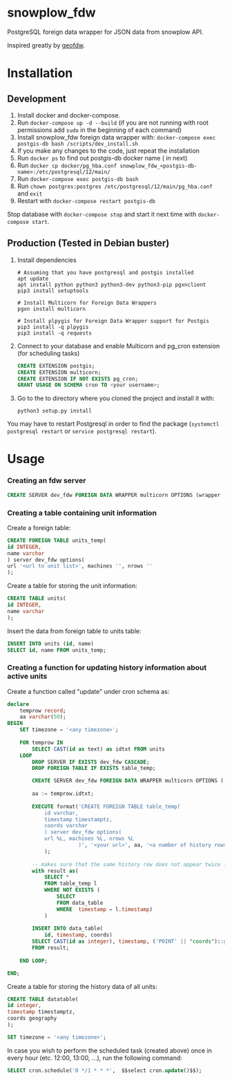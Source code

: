# snowplow_fdw
PostgreSQL foreign data wrapper for JSON data from snowplow API.

Inspired greatly by [geofdw](https://github.com/bosth/geofdw).

# Installation

## Development
1. Install docker and docker-compose.
2. Run `docker-compose up -d --build` (if you are not running with root permissions add `sudo` in the beginning of each command)
3. Install snowplow_fdw foreign data wrapper with: `docker-compose exec postgis-db bash /scripts/dev_install.sh`
4. If you make any changes to the code, just repeat the installation
5. Run `docker ps` to find out postgis-db docker name (<postgis-db-name> in next)
6. Run `docker cp docker/pg_hba.conf snowplow_fdw_<postgis-db-name>:/etc/postgresql/12/main/`
7. Run `docker-compose exec postgis-db bash`
8. Run `chown postgres:postgres /etc/postgresql/12/main/pg_hba.conf` and `exit`
9. Restart with `docker-compose restart postgis-db`

Stop database with `docker-compose stop` and start it next time with `docker-compose start`.

## Production (Tested in Debian buster)

1. Install dependencies
    ```shell script
    # Assuming that you have postgresql and postgis installed 
    apt update
    apt install python python3 python3-dev python3-pip pgxnclient
    pip3 install setuptools
    
    # Install Multicorn for Foreign Data Wrappers
    pgxn install multicorn

    # Install plpygis for Foreign Data Wrapper support for Postgis
    pip3 install -q plpygis
    pip3 install -q requests
    ```

2. Connect to your database and enable Multicorn and pg_cron extension (for scheduling tasks)
    ```sql
    CREATE EXTENSION postgis;
    CREATE EXTENSION multicorn;
    CREATE EXTENSION IF NOT EXISTS pg_cron;
    GRANT USAGE ON SCHEMA cron TO <your username>;
    ```

3. Go to the to directory where you cloned the project and install it with:
    ```shell script
    python3 setup.py install
    ```

You may have to restart Postgresql in order to find the package (`systemctl postgresql restart` or `service postgresql restart`).

# Usage

### Creating an fdw server

```sql
CREATE SERVER dev_fdw FOREIGN DATA WRAPPER multicorn OPTIONS (wrapper 'snowplowfdw.SnowplowForeignDataWrapper');
```

### Creating a table containing unit information

Create a foreign table:
```sql
CREATE FOREIGN TABLE units_temp(
id INTEGER,
name varchar
) server dev_fdw options(
url '<url to unit list>', machines '', nrows ''
);
```

Create a table for storing the unit information:
```sql
CREATE TABLE units(
id INTEGER,
name varchar
);
```

Insert the data from foreign table to units table:
```sql
INSERT INTO units (id, name)
SELECT id, name FROM units_temp;
```

### Creating a function for updating history information about active units

Create a function called "update" under cron schema as:
```sql
declare
	temprow record;
	aa varchar(50);
BEGIN
	SET timezone = '<any timezone>';
	
	FOR temprow IN
		SELECT CAST(id as text) as idtxt FROM units
	LOOP
		DROP SERVER IF EXISTS dev_fdw CASCADE;
		DROP FOREIGN TABLE IF EXISTS table_temp;

		CREATE SERVER dev_fdw FOREIGN DATA WRAPPER multicorn OPTIONS ( wrapper 'snowplowfdw.SnowplowForeignDataWrapper' );
		
		aa := temprow.idtxt;
		
		EXECUTE format('CREATE FOREIGN TABLE table_temp(
			id varchar,
			timestamp timestamptz,
			coords varchar
			) server dev_fdw options(
			url %L, machines %L, nrows %L
					   )', '<your url>', aa, '<a number of history rows you wish to gather>'
			);
        
        -- makes sure that the same history row does not appear twice in the data_table
		with result as(
			SELECT *
			FROM table_temp l
			WHERE NOT EXISTS (
				SELECT
				FROM data_table
				WHERE  timestamp = l.timestamp)
			)
		
		INSERT INTO data_table(
			id, timestamp, coords)
		SELECT CAST(id as integer), timestamp, ('POINT' || "coords")::geography)
		FROM result;
	
	END LOOP;

END;
```

Create a table for storing the history data of all units:
```sql
CREATE TABLE datatable(
id integer,
timestamp timestamptz,
coords geography
);

SET timezone = '<any timezone>';
```

In case you wish to perform the scheduled task (created above) once in every hour (etc. 12:00, 13:00, ...),
run the following command:
```sql
SELECT cron.schedule('0 */1 * * *',  $$select cron.update()$$);
```
